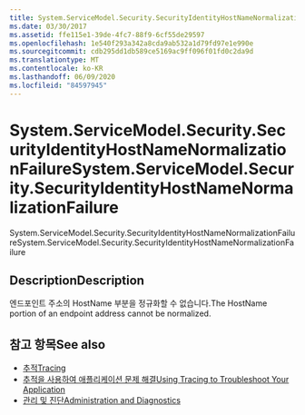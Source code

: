 ```yaml
---
title: System.ServiceModel.Security.SecurityIdentityHostNameNormalizationFailure
ms.date: 03/30/2017
ms.assetid: ffe115e1-39de-4fc7-88f9-6cf55de29597
ms.openlocfilehash: 1e540f293a342a8cda9ab532a1d79fd97e1e990e
ms.sourcegitcommit: cdb295dd1db589ce5169ac9ff096f01fd0c2da9d
ms.translationtype: MT
ms.contentlocale: ko-KR
ms.lasthandoff: 06/09/2020
ms.locfileid: "84597945"
---
```

# <a name="systemservicemodelsecuritysecurityidentityhostnamenormalizationfailure"></a><span data-ttu-id="1e3ce-102">System.ServiceModel.Security.SecurityIdentityHostNameNormalizationFailure</span><span class="sxs-lookup"><span data-stu-id="1e3ce-102">System.ServiceModel.Security.SecurityIdentityHostNameNormalizationFailure</span></span>
<span data-ttu-id="1e3ce-103">System.ServiceModel.Security.SecurityIdentityHostNameNormalizationFailure</span><span class="sxs-lookup"><span data-stu-id="1e3ce-103">System.ServiceModel.Security.SecurityIdentityHostNameNormalizationFailure</span></span>  
  
## <a name="description"></a><span data-ttu-id="1e3ce-104">Description</span><span class="sxs-lookup"><span data-stu-id="1e3ce-104">Description</span></span>  
 <span data-ttu-id="1e3ce-105">엔드포인트 주소의 HostName 부분을 정규화할 수 없습니다.</span><span class="sxs-lookup"><span data-stu-id="1e3ce-105">The HostName portion of an endpoint address cannot be normalized.</span></span>  
  
## <a name="see-also"></a><span data-ttu-id="1e3ce-106">참고 항목</span><span class="sxs-lookup"><span data-stu-id="1e3ce-106">See also</span></span>

- [<span data-ttu-id="1e3ce-107">추적</span><span class="sxs-lookup"><span data-stu-id="1e3ce-107">Tracing</span></span>](index.md)
- [<span data-ttu-id="1e3ce-108">추적을 사용하여 애플리케이션 문제 해결</span><span class="sxs-lookup"><span data-stu-id="1e3ce-108">Using Tracing to Troubleshoot Your Application</span></span>](using-tracing-to-troubleshoot-your-application.md)
- [<span data-ttu-id="1e3ce-109">관리 및 진단</span><span class="sxs-lookup"><span data-stu-id="1e3ce-109">Administration and Diagnostics</span></span>](../index.md)
